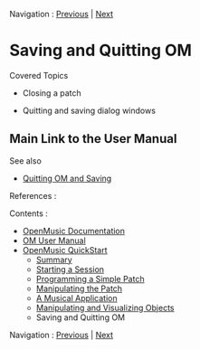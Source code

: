 
Navigation : [Previous](5dComplete "page précédente\(Comments\)")
| [Next](OM-Documentation_1 "Next\(Contents\)")

# Saving and Quitting OM

Covered Topics

  * Closing a patch

  * Quitting and saving dialog windows

## Main Link to the User Manual

See also

  * [Quitting OM and Saving](QuittingSaving)

References :

Contents :

  * [OpenMusic Documentation](OM-Documentation)
  * [OM User Manual](OM-User-Manual)
  * [OpenMusic QuickStart](QuickStart-Chapters)
    * [Summary](Intro_1)
    * [Starting a Session](1_StartSession)
    * [Programming a Simple Patch](2_progpatch)
    * [Manipulating the Patch](3ManipPatch)
    * [A Musical Application](4_MusicalAp)
    * [Manipulating and Visualizing Objects](5_CompletEdition)
    * Saving and Quitting OM

Navigation : [Previous](5dComplete "page précédente\(Comments\)")
| [Next](OM-Documentation_1 "Next\(Contents\)")

